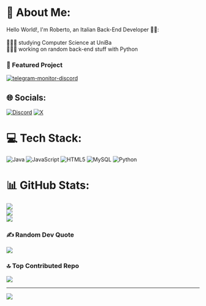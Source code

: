 # 💫 About Me:
Hello World!, I'm Roberto, an Italian Back-End Developer 👋🏼:<br><br>👨🏼‍🎓 studying Computer Science at UniBa<br>👨🏼‍💻 working on random back-end stuff with Python 

### 🚀 Featured Project
[![telegram-monitor-discord](https://github-readme-stats.vercel.app/api/pin/?username=not-knope&repo=telegram-monitor-discord&theme=dark&hide_border=false)](https://github.com/not-knope/telegram-monitor-discord)

## 🌐 Socials:
[![Discord](https://img.shields.io/badge/Discord-%237289DA.svg?logo=discord&logoColor=white)](https://discord.gg/@knope.) [![X](https://img.shields.io/badge/X-black.svg?logo=X&logoColor=white)](https://x.com/knopeCS) 

# 💻 Tech Stack:
![Java](https://img.shields.io/badge/java-%23ED8B00.svg?style=for-the-badge&logo=openjdk&logoColor=white) ![JavaScript](https://img.shields.io/badge/javascript-%23323330.svg?style=for-the-badge&logo=javascript&logoColor=%23F7DF1E) ![HTML5](https://img.shields.io/badge/html5-%23E34F26.svg?style=for-the-badge&logo=html5&logoColor=white) ![MySQL](https://img.shields.io/badge/mysql-4479A1.svg?style=for-the-badge&logo=mysql&logoColor=white) ![Python](https://img.shields.io/badge/python-3670A0?style=for-the-badge&logo=python&logoColor=ffdd54)
# 📊 GitHub Stats:
![](https://github-readme-stats.vercel.app/api?username=not-knope&theme=dark&hide_border=false&include_all_commits=false&count_private=false)<br/>
![](https://nirzak-streak-stats.vercel.app/?user=not-knope&theme=dark&hide_border=false)<br/>
![](https://github-readme-stats.vercel.app/api/top-langs/?username=not-knope&theme=dark&hide_border=false&include_all_commits=false&count_private=false&layout=compact)

### ✍️ Random Dev Quote
![](https://quotes-github-readme.vercel.app/api?type=horizontal&theme=radical)

### 🔝 Top Contributed Repo
![](https://github-contributor-stats.vercel.app/api?username=not-knope&limit=5&theme=dark&combine_all_yearly_contributions=true)

---
[![](https://visitcount.itsvg.in/api?id=not-knope&icon=0&color=0)](https://visitcount.itsvg.in)

<!-- Proudly created with GPRM ( https://gprm.itsvg.in ) -->
